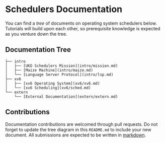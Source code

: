 # Schedulers Documentation

You can find a *tree* of documents on operating system schedulers below.
Tutorials will build upon each other, so prerequisite knowledge is expected as
you venture down the tree.

## Documentation Tree

```
├── intro
│   ├── [UKO Schedulers Mission](intro/mission.md)
│   ├── [Maize Machine](intro/maize.md)
│   └── [Language Server Protocol](intro/lsp.md)
├── xv6
│   ├── [xv6 Operating System](xv6/xv6.md)
│   └── [xv6 Scheduling](xv6/sched.md)
└── extern
    └── [External Documentation](extern/extern.md)
```

## Contributions

Documentation contributions are welcomed through pull requests.
Do not forget to update the tree diagram in this `README.md` to include your
new document.
All submissions are expected to be written in
[markdown](https://www.markdownguide.org/basic-syntax/).
